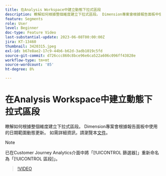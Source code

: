 ```yaml
---
title: 在Analysis Workspace中建立動態下拉式區段
description: 瞭解如何根據整個維度建立下拉式區段。 Dimension專案會根據報告面板中使用的日期範圍動態更新。
feature: Segments
role: User
level: Beginner
doc-type: Feature Video
last-substantial-update: 2023-06-08T00:00:00Z
jira: KT-13460
thumbnail: 3420315.jpeg
exl-id: b67e8ae2-17c9-44b6-b62d-3adb1019c5fd
source-git-commit: d726ccc860c8bce96e6ca522a606c096ff43828e
workflow-type: tm+mt
source-wordcount: '85'
ht-degree: 8%

---
```


# 在Analysis Workspace中建立動態下拉式區段

瞭解如何根據整個維度建立下拉式區段。 Dimension專案會根據報告面板中使用的日期範圍動態更新。 如需詳細資訊，請瀏覽本[文件](https://experienceleague.adobe.com/en/docs/analytics-platform/using/cja-components/cja-segments/create-filters)。

>[!NOTE]
>
> 已在Customer Journey Analytics介面中將「[!UICONTROL 篩選器]」重新命名為「[!UICONTROL 區段]」。

>[!VIDEO](https://video.tv.adobe.com/v/3420315/?learn=on)
